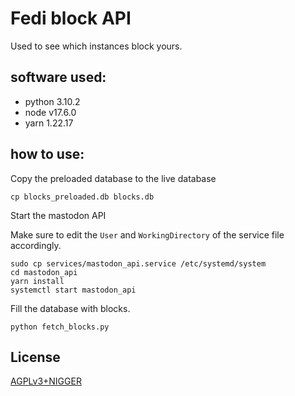 # Fedi block API

Used to see which instances block yours.

## software used:
- python 3.10.2
- node v17.6.0
- yarn 1.22.17

## how to use:

Copy the preloaded database to the live database

`cp blocks_preloaded.db blocks.db`

Start the mastodon API

Make sure to edit the `User` and `WorkingDirectory` of the service file accordingly.

```
sudo cp services/mastodon_api.service /etc/systemd/system
cd mastodon_api
yarn install
systemctl start mastodon_api
```

Fill the database with blocks.

`python fetch_blocks.py`

## License

[AGPLv3+NIGGER](https://plusnigger.autism.exposed/)